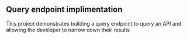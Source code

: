 
## Query endpoint implimentation

This project demonstrates building a query endpoint to query an API and allowing the developer to narrow down their results


